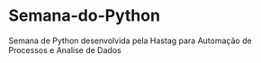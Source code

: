 # Semana-do-Python
 Semana de Python desenvolvida pela Hastag para Automação de Processos e Analise de Dados
